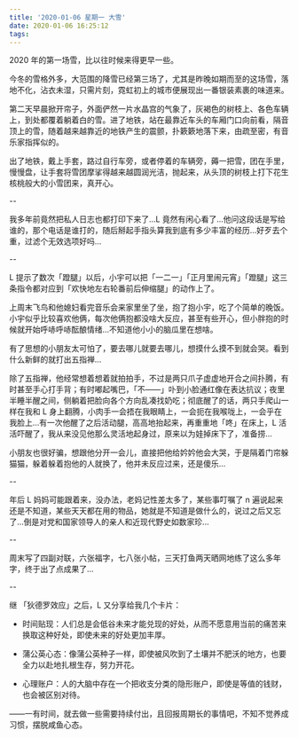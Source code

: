 ```yaml
---
title: '2020-01-06 星期一 大雪'
date: 2020-01-06 16:25:12
tags: 
---
```


2020 年的第一场雪，比以往时候来得更早一些。

今冬的雪格外多，大范围的降雪已经第三场了，尤其是昨晚如期而至的这场雪，落地不化，沾衣未湿，只需片刻，霓虹初上的城市便展现出一番银装素裹的味道来。

第二天早晨掀开帘子，外面俨然一片水晶宫的气象了，灰褐色的树枝上、各色车辆上，到处都覆着躺着白的雪。进了地铁，站在最靠近车头的车厢门口向前看，隔音顶上的雪，随着越来越靠近的地铁产生的震颤，扑簌簌地落下来，由疏至密，有音乐家指挥似的。

出了地铁，戴上手套，路过自行车旁，或者停着的车辆旁，薅一把雪，团在手里，慢慢盘，让手套将雪团摩挲得越来越圆润光洁，抛起来，从头顶的树枝上打下花生核桃般大的小雪团来，真开心。

--

我多年前竟然把私人日志也都打印下来了...L 竟然有闲心看了...他问这段话是写给谁的，那个电话是谁打的，随后掰起手指头算我到底有多少丰富的经历...好歹去个重，过滤个无效选项好吗...

--

L 提示了数次「蹬腿」以后，小宇可以把「一二一」「正月里闹元宵」「蹬腿」这三条指令都对应到「欢快地左右轮番前后伸缩腿」的动作上了。

上周末飞鸟和他媳妇看完音乐会来家里坐了坐，抱了抱小宇，吃了个简单的晚饭。小宇似乎比较喜欢他俩，每次他俩抱都没啥大反应，甚至有些开心，但小胖抱的时候就开始呼哧呼哧酝酿情绪...不知道他小小的脑瓜里在想啥。

有了思想的小朋友太可怕了，要去哪儿就要去哪儿，想摸什么摸不到就会哭。看到什么新鲜的就打出五指禅...

除了五指禅，他经常想着想着就拍拍手，不过是两只爪子虚虚地开合之间扑腾，有时甚至手心打手背；有时嘟起嘴巴，「不——」卟到小脸通红像在表达抗议；夜里半睡半醒之间，侧躺着把脸向各个方向乱凑找奶吃；彻底醒了的话，两只手爬山一样在我和 L 身上翻腾，小肉手一会捂在我眼睛上，一会扼在我喉咙上，一会乎在我脸上...有一次他醒了之后活动腿，高高地抬起来，再重重地「咚」在床上，L 活活吓醒了，我从来没见他那么灵活地起身过，原来以为娃掉床下了，准备捞...

小朋友也很好骗，想跟他分开一会儿，直接把他给妗妗他会大哭，于是隔着门帘躲猫猫，躲着躲着抱他的人就换了，他并未反应过来，还是傻乐...

--

年后 L 妈妈可能跟着来，没办法，老妈记性差太多了，某些事叮嘱了 n 遍说起来还是不知道，某些天天都在用的物品，她就是不知道是做什么的，说过之后又忘了...倒是对党和国家领导人的亲人和近现代野史如数家珍...

--

周末写了四副对联，六张福字，七八张小帖，三天打鱼两天晒网地练了这么多年字，终于出了点成果了...

--

继 「狄德罗效应」之后，L 又分享给我几个卡片：

* 时间贴现：人们总是会低谷未来才能兑现的好处，从而不愿意用当前的痛苦来换取这种好处，即使未来的好处更加丰厚。

* 蒲公英心态：像蒲公英种子一样，即使被风吹到了土壤并不肥沃的地方，也要全力以赴地扎根生存，努力开花。

* 心理账户：人的大脑中存在一个把收支分类的隐形账户，即使是等值的钱财，也会被区别对待。

——一有时间，就去做一些需要持续付出，且回报周期长的事情吧，不知不觉养成习惯，摆脱咸鱼心态。

